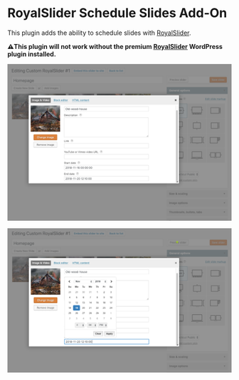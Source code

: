# RoyalSlider Schedule Slides Add-On

This plugin adds the ability to schedule slides with [RoyalSlider](http://dimsemenov.com/plugins/royal-slider/wordpress/).

**:warning:This plugin will not work without the premium [RoyalSlider](http://dimsemenov.com/plugins/royal-slider/wordpress/) WordPress plugin installed.**

![screenshot](/assets/screenshot-1.png)

![screenshot](/assets/screenshot-2.png)
